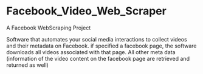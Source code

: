 # Facebook_Video_Web_Scraper
A    Facebook WebScraping Project

Software that automates your social media interactions to collect  videos  and their metadata on Facebook.
if specified a facebook page, the software  downloads all videos associated with that page.
All other meta data (information of the video content on the facebook page are retrieved and returned as well)
